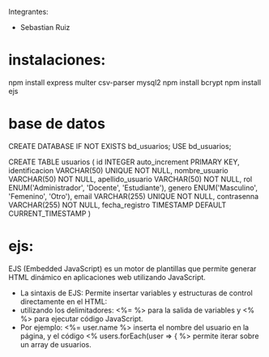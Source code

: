 Integrantes:
- Sebastian Ruiz

# instalaciones:

npm install express multer csv-parser mysql2
npm install bcrypt
npm install ejs


# base de datos

CREATE DATABASE IF NOT EXISTS bd_usuarios;
USE bd_usuarios;

CREATE TABLE usuarios (
	id INTEGER auto_increment PRIMARY KEY,
	identificacion VARCHAR(50) UNIQUE NOT NULL,
	nombre_usuario VARCHAR(50) NOT NULL,
	apellido_usuario VARCHAR(50) NOT NULL,
	rol ENUM('Administrador', 'Docente', 'Estudiante'),
	genero ENUM('Masculino', 'Femenino', 'Otro'),
	email VARCHAR(255) UNIQUE NOT NULL,
	contrasenna VARCHAR(255) NOT NULL,
	fecha_registro TIMESTAMP DEFAULT CURRENT_TIMESTAMP
)

# ejs: 
EJS (Embedded JavaScript) es un motor de plantillas que permite generar HTML dinámico en aplicaciones web utilizando JavaScript. 

* La sintaxis de EJS:
Permite insertar variables y estructuras de control directamente en el HTML:
* utilizando los delimitadores: <%= %> para la salida de variables y <% %> para ejecutar código JavaScript.
* Por ejemplo:
 <%= user.name %> inserta el nombre del usuario en la página, y el código <% users.forEach(user => { %> permite iterar sobre un array de usuarios.

